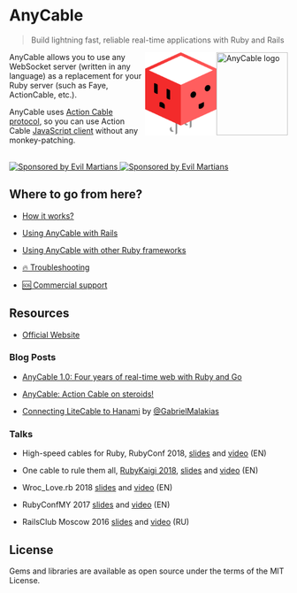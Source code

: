 # AnyCable

> Build lightning fast, reliable real-time applications with Ruby and Rails

<img class="is-light" align="right" height="150" width="129"
     title="AnyCable logo" class="home-logo" src="./assets/images/logo.svg">
<img class="is-dark" align="right" height="150" width="129"
     title="AnyCable logo" class="home-logo" src="./assets/images/logo_invert.svg">

AnyCable allows you to use any WebSocket server (written in any language) as a replacement for your Ruby server (such as Faye, ActionCable, etc.).

AnyCable uses [Action Cable protocol](misc/action_cable_protocol.md), so you can use Action Cable [JavaScript client](https://www.npmjs.com/package/actioncable) without any monkey-patching.

<br/>
<a href="https://evilmartians.com/">
<img class="is-light" src="https://evilmartians.com/badges/sponsored-by-evil-martians.svg" alt="Sponsored by Evil Martians" width="236" height="54">
<img class="is-dark" src="https://evilmartians.com/badges/sponsored-by-evil-martians_v2.0_for-dark-bg.svg" alt="Sponsored by Evil Martians" width="236" height="54">
</a>

<!-- markdownlint-disable no-trailing-punctuation -->
## Where to go from here?

- [How it works?](architecture.md)

- [Using AnyCable with Rails](ruby/rails.md)

- [Using AnyCable with other Ruby frameworks](ruby/non_rails.md)

- [🔥 Troubleshooting](troubleshooting.md)

- [🆘 Commercial support](https://anycable.io/#custom-solutions)

## Resources

- [Official Website](https://anycable.io)

### Blog Posts

- [AnyCable 1.0: Four years of real-time web with Ruby and Go](https://evilmartians.com/chronicles/anycable-1-0-four-years-of-real-time-web-with-ruby-and-go)

- [AnyCable: Action Cable on steroids!](https://evilmartians.com/chronicles/anycable-actioncable-on-steroids)

- [Connecting LiteCable to Hanami](http://gabrielmalakias.com.br/ruby/hanami/iot/2017/05/26/websockets-connecting-litecable-to-hanami.html) by [@GabrielMalakias](https://github.com/GabrielMalakias)

### Talks

- High-speed cables for Ruby, RubyConf 2018, [slides](https://speakerdeck.com/palkan/rubyconf-2018-high-speed-cables-for-ruby) and [video](https://www.youtube.com/watch?v=8XRcOZXOzV4) (EN)

- One cable to rule them all, [RubyKaigi 2018](http://rubykaigi.org/2018/presentations/palkan_tula.html), [slides](https://speakerdeck.com/palkan/rubykaigi-2018-anycable-one-cable-to-rule-them-all) and [video](https://www.youtube.com/watch?v=jXCPuNICT8s) (EN)

- Wroc_Love.rb 2018 [slides](https://speakerdeck.com/palkan/wroc-love-dot-rb-2018-cables-cables-cables) and [video](https://www.youtube.com/watch?v=AUxFFOehiy0) (EN)

- RubyConfMY 2017 [slides](https://speakerdeck.com/palkan/rubyconf-malaysia-2017-anycable) and [video](https://www.youtube.com/watch?v=j5oFx525zNw) (EN)

- RailsClub Moscow 2016 [slides](https://speakerdeck.com/palkan/railsclub-moscow-2016-anycable) and [video](https://www.youtube.com/watch?v=-k7GQKuBevY&list=PLiWUIs1hSNeOXZhotgDX7Y7qBsr24cu7o&index=4) (RU)

## License

Gems and libraries are available as open source under the terms of the MIT License.
